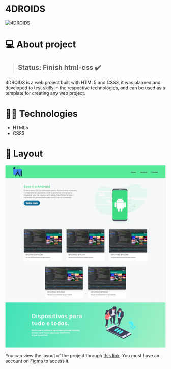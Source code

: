 # 4DROIDS

[![4DROIDS](https://icaro2003.github.io/4droids/)](https://icaro2003.github.io/4droids/)

# 💻 About project
> ## Status: Finish html-css ✔️
4DROIDS is a web project built with HTML5 and CSS3, it was planned and developed to test skills in the respective technologies, and can be used as a template for creating any web project.

# 👨‍💻 Technologies
- HTML5
- CSS3

# 🔖 Layout

[![4DROIDS](https://github.com/Icaro2003/4droids/blob/master/.github/4droids.JPG)](https://github.com/Icaro2003/4droids/blob/master/.github/4droids.JPG)

You can view the layout of the project through [this link](https://www.figma.com/file/2AHQAefBlSaUVGI61sI2sZ/4DROIDS). You must have an account on [Figma](https://figma.com) to access it.
